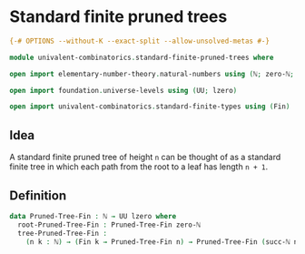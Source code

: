 # Standard finite pruned trees

```agda
{-# OPTIONS --without-K --exact-split --allow-unsolved-metas #-}

module univalent-combinatorics.standard-finite-pruned-trees where

open import elementary-number-theory.natural-numbers using (ℕ; zero-ℕ; succ-ℕ)

open import foundation.universe-levels using (UU; lzero)

open import univalent-combinatorics.standard-finite-types using (Fin)
```

## Idea

A standard finite pruned tree of height `n` can be thought of as a standard finite tree in which each path from the root to a leaf has length `n + 1`.

## Definition

```agda
data Pruned-Tree-Fin : ℕ → UU lzero where
  root-Pruned-Tree-Fin : Pruned-Tree-Fin zero-ℕ
  tree-Pruned-Tree-Fin :
    (n k : ℕ) → (Fin k → Pruned-Tree-Fin n) → Pruned-Tree-Fin (succ-ℕ n)
```
